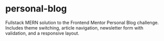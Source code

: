 # personal-blog
Fullstack MERN solution to the Frontend Mentor Personal Blog challenge. Includes theme switching, article navigation, newsletter form with validation, and a responsive layout.
